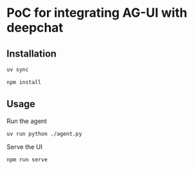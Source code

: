 # PoC for integrating AG-UI with deepchat

## Installation

```bash
uv sync
```

```bash
npm install
```

## Usage
Run the agent

```bash
uv run python ./agent.py
```

Serve the UI

```bash
npm run serve
```